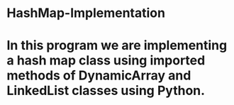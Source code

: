# HashMap-Implementation

# In this program we are implementing a hash map class using imported methods of DynamicArray and LinkedList classes using Python.
